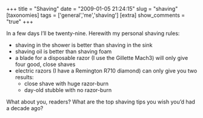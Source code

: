 +++
title = "Shaving"
date = "2009-01-05 21:24:15"
slug = "shaving"
[taxonomies]
tags = ['general','me','shaving']
[extra]
show_comments = "true"
+++

In a few days I’ll be twenty-nine. Herewith my personal shaving rules:

- shaving in the shower is better than shaving in the sink
- shaving oil is better than shaving foam
- a blade for a disposable razor (I use the Gillette Mach3) will only give four good, close shaves
- electric razors (I have a Remington R710 diamond) can only give you two results: 
    - close shave with huge razor-burn
    - day-old stubble with no razor-burn

What about you, readers? What are the top shaving tips you wish you’d had a decade ago?
